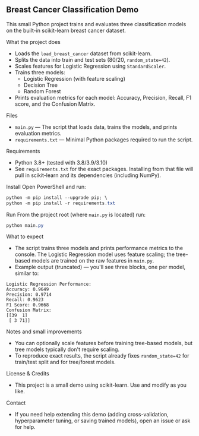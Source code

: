 ## Breast Cancer Classification Demo

This small Python project trains and evaluates three classification models on the built-in scikit-learn breast cancer dataset.

What the project does
- Loads the `load_breast_cancer` dataset from scikit-learn.
- Splits the data into train and test sets (80/20, `random_state=42`).
- Scales features for Logistic Regression using `StandardScaler`.
- Trains three models:
  - Logistic Regression (with feature scaling)
  - Decision Tree
  - Random Forest
- Prints evaluation metrics for each model: Accuracy, Precision, Recall, F1 score, and the Confusion Matrix.

Files
- `main.py` — The script that loads data, trains the models, and prints evaluation metrics.
- `requirements.txt` — Minimal Python packages required to run the script.

Requirements
- Python 3.8+ (tested with 3.8/3.9/3.10)
- See `requirements.txt` for the exact packages. Installing from that file will pull in scikit-learn and its dependencies (including NumPy).

Install
Open PowerShell and run:

```powershell
python -m pip install --upgrade pip; \
python -m pip install -r requirements.txt
```

Run
From the project root (where `main.py` is located) run:

```powershell
python main.py
```

What to expect
- The script trains three models and prints performance metrics to the console. The Logistic Regression model uses feature scaling; the tree-based models are trained on the raw features in `main.py`.
- Example output (truncated) — you'll see three blocks, one per model, similar to:

```
Logistic Regression Performance:
Accuracy: 0.9649
Precision: 0.9714
Recall: 0.9623
F1 Score: 0.9668
Confusion Matrix:
[[39  1]
 [ 3 71]]
```

Notes and small improvements
- You can optionally scale features before training tree-based models, but tree models typically don't require scaling.
- To reproduce exact results, the script already fixes `random_state=42` for train/test split and for tree/forest models.

License & Credits
- This project is a small demo using scikit-learn. Use and modify as you like.

Contact
- If you need help extending this demo (adding cross-validation, hyperparameter tuning, or saving trained models), open an issue or ask for help.
